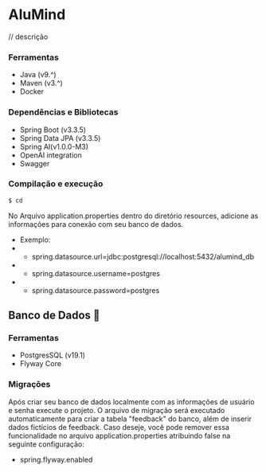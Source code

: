 # AluMind
// descrição
  ### Ferramentas
  - Java (v9.^)
  - Maven (v3.^)
  - Docker
  ### Dependências e Bibliotecas
  -  Spring Boot (v3.3.5)
  -  Spring Data JPA (v3.3.5)
  -  Spring AI(v1.0.0-M3)
  - OpenAI integration
  - Swagger                                  
  ### Compilação e execução
  ```bash
  $ cd 
  ```
No Arquivo application.properties dentro do diretório resources, adicione as informações para conexão com seu banco de dados.
- Exemplo:
- - spring.datasource.url=jdbc:postgresql://localhost:5432/alumind_db
- - spring.datasource.username=postgres
- - spring.datasource.password=postgres

## Banco de Dados :bank:
### Ferramentas
- PostgresSQL (v19.1)
- Flyway Core
### Migrações
Após criar seu banco de dados localmente com as informações de usuário e senha execute o projeto. O arquivo de migração será executado automaticamente para criar a tabela "feedback" do banco, além de inserir dados fictícios de feedback. Caso deseje, você pode remover essa funcionalidade no arquivo application.properties atribuindo false na seguinte configuração:
- spring.flyway.enabled

  



